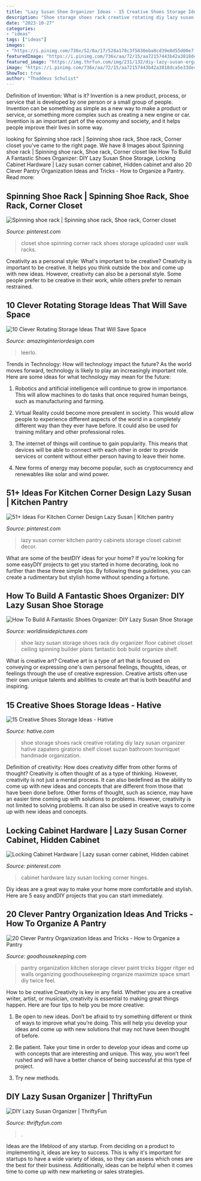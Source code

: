 ```yaml
---
title: "Lazy Susan Shoe Organizer Ideas - 15 Creative Shoes Storage Ideas"
description: "Shoe storage shoes rack creative rotating diy lazy susan organizer hative zapatero giratorio shelf closet suzan bathroom tourniquet handmade organization"
date: "2023-10-27"
categories:
- "ideas"
tags: ["ideas"]
images:
- "https://i.pinimg.com/736x/52/8a/17/528a178c3f5830eba8cd39e8d55d00e7--cabinet-hardware-lazy-susan.jpg"
featuredImage: "https://i.pinimg.com/736x/aa/72/15/aa72157443b42a3818dca5e33de4e2fd.jpg"
featured_image: "https://img.thrfun.com/img/231/132/diy-lazy-susan-organizer_4_x3.jpg"
image: "https://i.pinimg.com/736x/aa/72/15/aa72157443b42a3818dca5e33de4e2fd.jpg"
ShowToc: true
author: "Thaddeus Schulist"
---
```



Definition of Invention: What is it?
Invention is a new product, process, or service that is developed by one person or a small group of people. Invention can be something as simple as a new way to make a product or service, or something more complex such as creating a new engine or car. Invention is an important part of the economy and society, and it helps people improve their lives in some way.

	

		
looking for Spinning shoe rack | Spinning shoe rack, Shoe rack, Corner closet you've came to the right page. We have 8 Images about Spinning shoe rack | Spinning shoe rack, Shoe rack, Corner closet like How To Build A Fantastic Shoes Organizer: DIY Lazy Susan Shoe Storage, Locking Cabinet Hardware | Lazy susan corner cabinet, Hidden cabinet and also 20 Clever Pantry Organization Ideas and Tricks - How to Organize a Pantry. Read more:
		
    
## Spinning Shoe Rack | Spinning Shoe Rack, Shoe Rack, Corner Closet

<img loading=lazy src="https://i.pinimg.com/originals/d4/c3/6c/d4c36c92303a24ab34f6ce3f28ed50fc.jpg" onerror="this.onerror=null;this.src='https://tse2.mm.bing.net/th?id=OIP.cwyNVUpl_tOGc8WKzWY3bwHaNJ&amp;pid=15.1';" alt="Spinning shoe rack | Spinning shoe rack, Shoe rack, Corner closet">

_Source: pinterest.com_

>closet shoe spinning corner rack shoes storage uploaded user walk racks. 

	

Creativity as a personal style: What's important to be creative?
Creativity is important to be creative. It helps you think outside the box and come up with new ideas. However, creativity can also be a personal style. Some people prefer to be creative in their work, while others prefer to remain restrained.

    
## 10 Clever Rotating Storage Ideas That Will Save Space

<img loading=lazy src="http://www.amazinginteriordesign.com/wp-content/uploads/2017/04/10-Clever-Rotating-Storage-Ideas-That-Will-Save-Space-3.jpg" onerror="this.onerror=null;this.src='https://tse1.mm.bing.net/th?id=OIP.OU1_VGP5hwDEwFQDc-_OMAHaLH&amp;pid=15.1';" alt="10 Clever Rotating Storage Ideas That Will Save Space">

_Source: amazinginteriordesign.com_

>leerlo. 

	

Trends in Technology: How will technology impact the future?
As the world moves forward, technology is likely to play an increasingly important role. Here are some ideas for what technology may mean for the future:
1. Robotics and artificial intelligence will continue to grow in importance. This will allow machines to do tasks that once required human beings, such as manufacturing and farming.

2. Virtual Reality could become more prevalent in society. This would allow people to experience different aspects of the world in a completely different way than they ever have before. It could also be used for training military and other professional roles.

3. The internet of things will continue to gain popularity. This means that devices will be able to connect with each other in order to provide services or content without either person having to leave their home.

4. New forms of energy may become popular, such as cryptocurrency and renewables like solar and wind power.

    
## 51+ Ideas For Kitchen Corner Design Lazy Susan | Kitchen Pantry

<img loading=lazy src="https://i.pinimg.com/736x/aa/72/15/aa72157443b42a3818dca5e33de4e2fd.jpg" onerror="this.onerror=null;this.src='https://tse3.mm.bing.net/th?id=OIP.5rYag5nvZMnv0k5aOj9dSgAAAA&amp;pid=15.1';" alt="51+ Ideas For Kitchen Corner Design Lazy Susan | Kitchen pantry">

_Source: pinterest.com_

>lazy susan corner kitchen pantry cabinets storage closet cabinet decor. 

	

What are some of the bestDIY ideas for your home?
If you're looking for some easyDIY projects to get you started in home decorating, look no further than these three simple tips. By following these guidelines, you can create a rudimentary but stylish home without spending a fortune.

    
## How To Build A Fantastic Shoes Organizer: DIY Lazy Susan Shoe Storage

<img loading=lazy src="https://worldinsidepictures.com/wp-content/uploads/2015/09/Lazy-Susan-Shoe-Storage-Examples-03.jpg" onerror="this.onerror=null;this.src='https://tse2.mm.bing.net/th?id=OIP.Iku4O9y9Jajcux6pSu_KgQHaJ4&amp;pid=15.1';" alt="How To Build A Fantastic Shoes Organizer: DIY Lazy Susan Shoe Storage">

_Source: worldinsidepictures.com_

>shoe lazy susan storage shoes rack diy organizer floor cabinet closet ceiling spinning builder plans fantastic bob build organize shelf. 

	

What is creative art?
Creative art is a type of art that is focused on conveying or expressing one's own personal feelings, thoughts, ideas, or feelings through the use of creative expression. Creative artists often use their own unique talents and abilities to create art that is both beautiful and inspiring.

    
## 15 Creative Shoes Storage Ideas - Hative

<img loading=lazy src="http://hative.com/wp-content/uploads/2014/11/shoes-storage-ideas/11-rotating-shoe-rack.jpg" onerror="this.onerror=null;this.src='https://tse4.mm.bing.net/th?id=OIP.YkMkxUpJK5RKBZ2a3OEgBwHaMZ&amp;pid=15.1';" alt="15 Creative Shoes Storage Ideas - Hative">

_Source: hative.com_

>shoe storage shoes rack creative rotating diy lazy susan organizer hative zapatero giratorio shelf closet suzan bathroom tourniquet handmade organization. 

	

Definition of creativity: How does creativity differ from other forms of thought?
Creativity is often thought of as a type of thinking. However, creativity is not just a mental process. It can also bedefined as the ability to come up with new ideas and concepts that are different from those that have been done before. Other forms of thought, such as science, may have an easier time coming up with solutions to problems. However, creativity is not limited to solving problems. It can also be used in creative ways to come up with new ideas and concepts.

    
## Locking Cabinet Hardware | Lazy Susan Corner Cabinet, Hidden Cabinet

<img loading=lazy src="https://i.pinimg.com/736x/52/8a/17/528a178c3f5830eba8cd39e8d55d00e7--cabinet-hardware-lazy-susan.jpg" onerror="this.onerror=null;this.src='https://tse1.mm.bing.net/th?id=OIP.s0dIvTd30bWlprEEpUrSqwHaFj&amp;pid=15.1';" alt="Locking Cabinet Hardware | Lazy susan corner cabinet, Hidden cabinet">

_Source: pinterest.com_

>cabinet hardware lazy susan locking corner hinges. 

	

Diy ideas are a great way to make your home more comfortable and stylish. Here are 5 easy andDIY projects that you can start immediately.

    
## 20 Clever Pantry Organization Ideas And Tricks - How To Organize A Pantry

<img loading=lazy src="https://hips.hearstapps.com/hmg-prod.s3.amazonaws.com/images/gast-architects-photo-by-ed-ritger-1544635984.jpg?crop=1xw:1xh;center,top&amp;resize=480:*" onerror="this.onerror=null;this.src='https://tse4.mm.bing.net/th?id=OIP.iMtJcv0TtdqysFKWghkAwQHaLH&amp;pid=15.1';" alt="20 Clever Pantry Organization Ideas and Tricks - How to Organize a Pantry">

_Source: goodhousekeeping.com_

>pantry organization kitchen storage clever paint tricks bigger ritger ed walls organizing goodhousekeeping organize maximize space smart diy twice feel. 

	

How to be creative
Creativity is key in any field. Whether you are a creative writer, artist, or musician, creativity is essential to making great things happen. Here are four tips to help you be more creative:
1. Be open to new ideas. Don’t be afraid to try something different or think of ways to improve what you’re doing. This will help you develop your ideas and come up with new solutions that may not have been thought of before.

2. Be patient. Take your time in order to develop your ideas and come up with concepts that are interesting and unique. This way, you won’t feel rushed and will have a better chance of being successful at this type of project.

3. Try new methods.

    
## DIY Lazy Susan Organizer | ThriftyFun

<img loading=lazy src="https://img.thrfun.com/img/231/132/diy-lazy-susan-organizer_4_x3.jpg" onerror="this.onerror=null;this.src='https://tse4.mm.bing.net/th?id=OIP.p-369WTRvvnbTj74NEI4ygHaJK&amp;pid=15.1';" alt="DIY Lazy Susan Organizer | ThriftyFun">

_Source: thriftyfun.com_

>. 

	

Ideas are the lifeblood of any startup. From deciding on a product to implementing it, ideas are key to success. This is why it's important for startups to have a wide variety of ideas, so they can assess which ones are the best for their business. Additionally, ideas can be helpful when it comes time to come up with new marketing or sales strategies.

